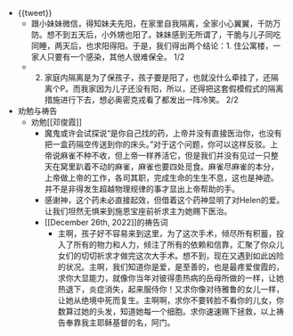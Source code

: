 - {{tweet}}
    - 跟小妹妹微信，得知妹夫先阳，在家里自我隔离，全家小心翼翼，千防万防。想不到五天后，小外甥也阳了。妹妹感到无所谓了，干脆与儿子同吃同睡，两天后，也求阳得阳。于是，我们得出两个结论：1. 住公寓楼，一家人只要有一个感染，其他人很难保全。 1/2
    - 2. 家庭内隔离是为了保孩子，孩子要是阳了，也就没什么牵挂了，还隔离个P。而我家因为儿子还没有阳，所以，还得把这套假模假式的隔离措施进行下去，想必奥密克戎看了都发出一阵冷笑。 2/2
- 劝勉与祷告
    - 劝勉[[邓俊霞]]
        - 魔鬼或许会试探说“是你自己找的药，上帝并没有直接医治你，也没有把一盒药隔空传送到你的床头。”对于这个问题，你可以这样反驳。上帝说麻雀不种不收，但上帝一样养活它，但是我们并没有见过一只整天在窝里趴着不动的麻雀，麻雀也要四处觅食。麻雀尽麻雀的本分，上帝做上帝的工作，各司其职，完成生命的生生不息，这也是神迹。并不是非得发生超越物理规律的事才显出上帝帮助的手。
        - 感谢神，这个药未必直接起效，但借着这个药神显明了对Helen的爱。让我们坦然无惧来到施恩宝座前祈求主为她赐下医治。
        - [[December 26th, 2022]]的祷告词
            - 主啊，孩子好不容易来到这里，为了这次手术，倾尽所有积蓄，投入了所有的物力和人力，倾注了所有的依赖和信靠，汇聚了你众儿女们的切切祈求才做完这次大手术。想不到，现在又遇到如此凶险的状况。主啊，我们知道你是爱，是至善的，也是最疼爱俊霞的，求你大显能力，就像你当年对彼得患热病的岳母所做的一样，让她热退下，炎症消失，起来服侍你！又求你像对待雅鲁的女儿一样，让她从绝境中死而复生。主啊啊，求你不要转脸不看你的儿女，你数算过她的头发，知道她每一个细胞。求你速速赐下拯救，以上祷告奉靠我主耶稣基督的名，阿门。
